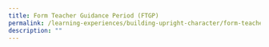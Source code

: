 ```yaml
---
title: Form Teacher Guidance Period (FTGP)
permalink: /learning-experiences/building-upright-character/form-teacher-guidance-period-ftgp/
description: ""
---
```


